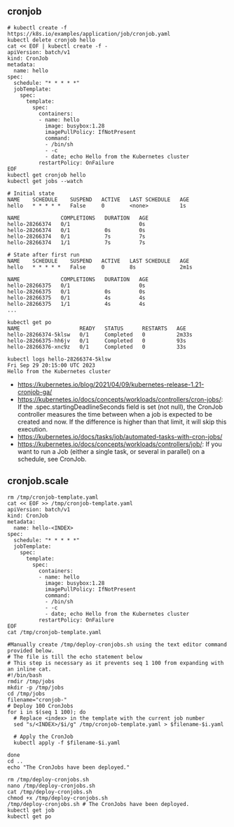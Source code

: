 ## cronjob

```
# kubectl create -f https://k8s.io/examples/application/job/cronjob.yaml
kubectl delete cronjob hello
cat << EOF | kubectl create -f -
apiVersion: batch/v1
kind: CronJob
metadata:
  name: hello
spec:
  schedule: "* * * * *"
  jobTemplate:
    spec:
      template:
        spec:
          containers:
          - name: hello
            image: busybox:1.28
            imagePullPolicy: IfNotPresent
            command:
            - /bin/sh
            - -c
            - date; echo Hello from the Kubernetes cluster
          restartPolicy: OnFailure
EOF
kubectl get cronjob hello
kubectl get jobs --watch
```

```
# Initial state
NAME    SCHEDULE    SUSPEND   ACTIVE   LAST SCHEDULE   AGE
hello   * * * * *   False     0        <none>          1s

NAME             COMPLETIONS   DURATION   AGE
hello-28266374   0/1                      0s
hello-28266374   0/1           0s         0s
hello-28266374   0/1           7s         7s
hello-28266374   1/1           7s         7s

# State after first run
NAME    SCHEDULE    SUSPEND   ACTIVE   LAST SCHEDULE   AGE
hello   * * * * *   False     0        8s              2m1s

NAME             COMPLETIONS   DURATION   AGE
hello-28266375   0/1                      0s
hello-28266375   0/1           0s         0s
hello-28266375   0/1           4s         4s
hello-28266375   1/1           4s         4s
...

kubectl get po
NAME                   READY   STATUS      RESTARTS   AGE
hello-28266374-5klsw   0/1     Completed   0          2m33s
hello-28266375-hh6jv   0/1     Completed   0          93s
hello-28266376-xnc9z   0/1     Completed   0          33s

kubectl logs hello-28266374-5klsw
Fri Sep 29 20:15:00 UTC 2023
Hello from the Kubernetes cluster
```

- https://kubernetes.io/blog/2021/04/09/kubernetes-release-1.21-cronjob-ga/
- https://kubernetes.io/docs/concepts/workloads/controllers/cron-jobs/: If the .spec.startingDeadlineSeconds field is set (not null), the CronJob controller measures the time between when a job is expected to be created and now. If the difference is higher than that limit, it will skip this execution.
- https://kubernetes.io/docs/tasks/job/automated-tasks-with-cron-jobs/
- https://kubernetes.io/docs/concepts/workloads/controllers/job/: If you want to run a Job (either a single task, or several in parallel) on a schedule, see CronJob.

## cronjob.scale

```
rm /tmp/cronjob-template.yaml
cat << EOF >> /tmp/cronjob-template.yaml
apiVersion: batch/v1
kind: CronJob
metadata:
  name: hello-<INDEX>
spec:
  schedule: "* * * * *"
  jobTemplate:
    spec:
      template:
        spec:
          containers:
          - name: hello
            image: busybox:1.28
            imagePullPolicy: IfNotPresent
            command:
            - /bin/sh
            - -c
            - date; echo Hello from the Kubernetes cluster
          restartPolicy: OnFailure
EOF
cat /tmp/cronjob-template.yaml

#Manually create /tmp/deploy-cronjobs.sh using the text editor command provided below. 
# The file is till the echo statement below
# This step is necessary as it prevents seq 1 100 from expanding with an inline cat.
#!/bin/bash
rmdir /tmp/jobs
mkdir -p /tmp/jobs
cd /tmp/jobs
filename="cronjob-"
# Deploy 100 CronJobs
for i in $(seq 1 100); do
  # Replace <index> in the template with the current job number
  sed "s/<INDEX>/$i/g" /tmp/cronjob-template.yaml > $filename-$i.yaml
  
  # Apply the CronJob
  kubectl apply -f $filename-$i.yaml

done
cd ..
echo "The CronJobs have been deployed."

rm /tmp/deploy-cronjobs.sh
nano /tmp/deploy-cronjobs.sh
cat /tmp/deploy-cronjobs.sh
chmod +x /tmp/deploy-cronjobs.sh
/tmp/deploy-cronjobs.sh # The CronJobs have been deployed.
kubectl get job
kubectl get po
```
